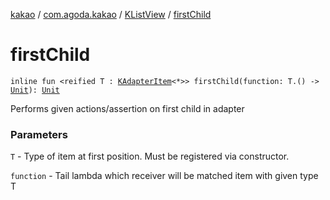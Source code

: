 [kakao](../../index.md) / [com.agoda.kakao](../index.md) / [KListView](index.md) / [firstChild](.)

# firstChild

`inline fun <reified T : `[`KAdapterItem`](../-k-adapter-item/index.md)`<*>> firstChild(function: T.() -> `[`Unit`](https://kotlinlang.org/api/latest/jvm/stdlib/kotlin/-unit/index.html)`): `[`Unit`](https://kotlinlang.org/api/latest/jvm/stdlib/kotlin/-unit/index.html)

Performs given actions/assertion on first child in adapter

### Parameters

`T` - Type of item at first position. Must be registered via constructor.

`function` - Tail lambda which receiver will be matched item with given type T